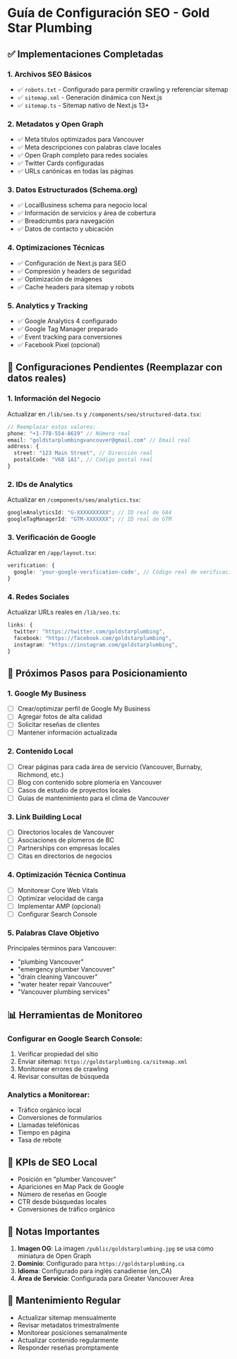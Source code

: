# Guía de Configuración SEO - Gold Star Plumbing

## ✅ Implementaciones Completadas

### 1. Archivos SEO Básicos

- ✅ `robots.txt` - Configurado para permitir crawling y referenciar sitemap
- ✅ `sitemap.xml` - Generación dinámica con Next.js
- ✅ `sitemap.ts` - Sitemap nativo de Next.js 13+

### 2. Metadatos y Open Graph

- ✅ Meta títulos optimizados para Vancouver
- ✅ Meta descripciones con palabras clave locales
- ✅ Open Graph completo para redes sociales
- ✅ Twitter Cards configuradas
- ✅ URLs canónicas en todas las páginas

### 3. Datos Estructurados (Schema.org)

- ✅ LocalBusiness schema para negocio local
- ✅ Información de servicios y área de cobertura
- ✅ Breadcrumbs para navegación
- ✅ Datos de contacto y ubicación

### 4. Optimizaciones Técnicas

- ✅ Configuración de Next.js para SEO
- ✅ Compresión y headers de seguridad
- ✅ Optimización de imágenes
- ✅ Cache headers para sitemap y robots

### 5. Analytics y Tracking

- ✅ Google Analytics 4 configurado
- ✅ Google Tag Manager preparado
- ✅ Event tracking para conversiones
- ✅ Facebook Pixel (opcional)

## 🔧 Configuraciones Pendientes (Reemplazar con datos reales)

### 1. Información del Negocio

Actualizar en `/lib/seo.ts` y `/components/seo/structured-data.tsx`:

```typescript
// Reemplazar estos valores:
phone: "+1-778-554-8619" // Número real
email: "goldstarplumbingvancouver@gmail.com" // Email real
address: {
  street: "123 Main Street", // Dirección real
  postalCode: "V6B 1A1", // Código postal real
}
```

### 2. IDs de Analytics

Actualizar en `/components/seo/analytics.tsx`:

```typescript
googleAnalyticsId: "G-XXXXXXXXXX"; // ID real de GA4
googleTagManagerId: "GTM-XXXXXXX"; // ID real de GTM
```

### 3. Verificación de Google

Actualizar en `/app/layout.tsx`:

```typescript
verification: {
  google: 'your-google-verification-code', // Código real de verificación
}
```

### 4. Redes Sociales

Actualizar URLs reales en `/lib/seo.ts`:

```typescript
links: {
  twitter: "https://twitter.com/goldstarplumbing",
  facebook: "https://facebook.com/goldstarplumbing",
  instagram: "https://instagram.com/goldstarplumbing",
}
```

## 🚀 Próximos Pasos para Posicionamiento

### 1. Google My Business

- [ ] Crear/optimizar perfil de Google My Business
- [ ] Agregar fotos de alta calidad
- [ ] Solicitar reseñas de clientes
- [ ] Mantener información actualizada

### 2. Contenido Local

- [ ] Crear páginas para cada área de servicio (Vancouver, Burnaby, Richmond, etc.)
- [ ] Blog con contenido sobre plomería en Vancouver
- [ ] Casos de estudio de proyectos locales
- [ ] Guías de mantenimiento para el clima de Vancouver

### 3. Link Building Local

- [ ] Directorios locales de Vancouver
- [ ] Asociaciones de plomeros de BC
- [ ] Partnerships con empresas locales
- [ ] Citas en directorios de negocios

### 4. Optimización Técnica Continua

- [ ] Monitorear Core Web Vitals
- [ ] Optimizar velocidad de carga
- [ ] Implementar AMP (opcional)
- [ ] Configurar Search Console

### 5. Palabras Clave Objetivo

Principales términos para Vancouver:

- "plumbing Vancouver"
- "emergency plumber Vancouver"
- "drain cleaning Vancouver"
- "water heater repair Vancouver"
- "Vancouver plumbing services"

## 📊 Herramientas de Monitoreo

### Configurar en Google Search Console:

1. Verificar propiedad del sitio
2. Enviar sitemap: `https://goldstarplumbing.ca/sitemap.xml`
3. Monitorear errores de crawling
4. Revisar consultas de búsqueda

### Analytics a Monitorear:

- Tráfico orgánico local
- Conversiones de formularios
- Llamadas telefónicas
- Tiempo en página
- Tasa de rebote

## 🎯 KPIs de SEO Local

- Posición en "plumber Vancouver"
- Apariciones en Map Pack de Google
- Número de reseñas en Google
- CTR desde búsquedas locales
- Conversiones de tráfico orgánico

## 📝 Notas Importantes

1. **Imagen OG**: La imagen `/public/goldstarplumbing.jpg` se usa como miniatura de Open Graph
2. **Dominio**: Configurado para `https://goldstarplumbing.ca`
3. **Idioma**: Configurado para inglés canadiense (en_CA)
4. **Área de Servicio**: Configurada para Greater Vancouver Area

## 🔄 Mantenimiento Regular

- Actualizar sitemap mensualmente
- Revisar metadatos trimestralmente
- Monitorear posiciones semanalmente
- Actualizar contenido regularmente
- Responder reseñas promptamente
